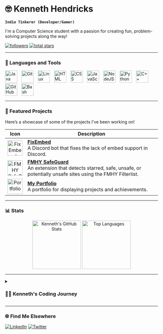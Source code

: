# 🤓 Kenneth Hendricks

**`Indie Tinkerer (Developer/Gamer)`**

I'm a Computer Science student with a passion for creating fun, problem-solving projects along the way!

<p align="left">
   <a href="https://github.com/kenhendricks00?tab=followers">
      <img alt="followers" title="Follow me on Github" src="https://custom-icon-badges.demolab.com/github/followers/kenhendricks00?color=236ad3&labelColor=1155ba&style=for-the-badge&logo=person-add&label=Follow&logoColor=white"/></a>
   <a href="https://github.com/kenhendricks00?tab=repositories&sort=stargazers">
      <img alt="total stars" title="Total stars on GitHub" src="https://custom-icon-badges.demolab.com/github/stars/kenhendricks00?color=55960c&style=for-the-badge&labelColor=488207&logo=star"/></a>
</p>

---

### 🧰 Languages and Tools

<p align="left">
  <img src="https://cdn.jsdelivr.net/gh/devicons/devicon/icons/java/java-original.svg" alt="Java" width="40" height="40" style="margin-right:10px;"/>
  <img src="https://cdn.jsdelivr.net/gh/devicons/devicon/icons/git/git-original.svg" alt="Git" width="40" height="40" style="margin-right:10px;"/>
  <img src="https://cdn.jsdelivr.net/gh/devicons/devicon/icons/linux/linux-original.svg" alt="Linux" width="40" height="40" style="margin-right:10px;"/>
  <img src="https://cdn.jsdelivr.net/gh/devicons/devicon/icons/html5/html5-plain.svg" alt="HTML" width="40" height="40" style="margin-right:10px;"/>
  <img src="https://cdn.jsdelivr.net/gh/devicons/devicon/icons/css3/css3-plain.svg" alt="CSS" width="40" height="40" style="margin-right:10px;"/>
  <img src="https://cdn.jsdelivr.net/gh/devicons/devicon/icons/javascript/javascript-plain.svg" alt="JavaScript" width="40" height="40" style="margin-right:10px;"/>
  <img src="https://cdn.jsdelivr.net/gh/devicons/devicon/icons/nodejs/nodejs-original.svg" alt="NodeJS" width="40" height="40" style="margin-right:10px;"/>
  <img src="https://cdn.jsdelivr.net/gh/devicons/devicon/icons/python/python-plain.svg" alt="Python" width="40" height="40" style="margin-right:10px;"/>
  <img src="https://cdn.jsdelivr.net/gh/devicons/devicon/icons/cplusplus/cplusplus-line.svg" alt="C++" width="40" height="40" style="margin-right:10px;"/>
  <img src="https://cdn.jsdelivr.net/gh/devicons/devicon/icons/github/github-original.svg" alt="GitHub" width="40" height="40" style="margin-right:10px;"/>
  <img src="https://cdn.jsdelivr.net/gh/devicons/devicon/icons/bash/bash-original.svg" alt="Bash" width="40" height="40" style="margin-right:10px;"/>
</p>

---

### 🚀 Featured Projects

Here’s a showcase of some of the projects I’ve been working on!

| Icon | Description |
|:---:|---|
| <img src="https://github.com/kenhendricks00/FixEmbed/blob/main/assets/logo.png" alt="FixEmbed" width="50"/> | **[FixEmbed](https://github.com/kenhendricks00/FixEmbed)** <br> A Discord bot that fixes the lack of embed support in Discord. |
| <img src="https://github.com/kenhendricks00/FMHY-SafeGuard/blob/main/res/ext_icon_144.png" alt="FMHY SafeGuard" width="50"/> | **[FMHY SafeGuard](https://github.com/kenhendricks00/FMHY-SafeGuard)** <br> An extension that detects starred, safe, unsafe, or potentially unsafe sites using the FMHY Filterlist. |
| <img src="https://avatars.githubusercontent.com/u/50819541?s=400&u=eb0e78c5a6834d22e5d72baf47e1bc4f717ce81a&v=4" alt="Portfolio" width="50"/> | **[My Portfolio](https://github.com/kenhendricks00/minimal-portfolio)** <br> A portfolio for displaying projects and achievements. |

---

### 📊 Stats

<p align="center">
  <img src="https://github-readme-stats.vercel.app/api?username=kenhendricks00&show_icons=true&theme=gruvbox" alt="Kenneth's GitHub Stats" height="160"/>
  <img src="https://github-readme-stats.vercel.app/api/top-langs/?username=kenhendricks00&layout=compact&theme=gruvbox" alt="Top Languages" height="160"/>
</p>

---

<details>
  <summary><h3>👨‍💻 Kenneth's Coding Journey</h3></summary>
   I started my coding journey at 11 by watching the YouTuber TinkerNut’s videos on making websites. Soon after, I bought physical books on coding and reverse-engineered existing websites as Google released their Material Design language, which inspired me. Today, I am attending the Community College of Philadelphia, majoring in Computer Science, with the goal of transferring to Temple University. I’m passionate about learning everything I can about programming, Linux, and Unix and creating cool personal projects along the way!
</details>

---

### 🌐 Find Me Elsewhere
<p align="left">
  <a href="https://www.linkedin.com/in/kennethhendricksjr/">
    <img alt="LinkedIn" title="Connect on LinkedIn" src="https://img.shields.io/badge/-LinkedIn-blue?style=for-the-badge&logo=linkedin"/></a>
  <a href="https://x.com/kenhendricksjr">
    <img alt="Twitter" title="Follow me on Twitter" src="https://img.shields.io/badge/-Twitter-blue?style=for-the-badge&logo=twitter"/></a>
</p>
